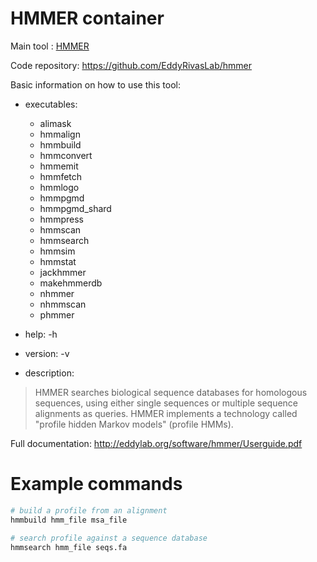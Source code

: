 # HMMER container

Main tool : [HMMER](http://hmmer.org/)

Code repository: https://github.com/EddyRivasLab/hmmer

Basic information on how to use this tool:
- executables:
    - alimask
    - hmmalign
    - hmmbuild
    - hmmconvert
    - hmmemit
    - hmmfetch
    - hmmlogo
    - hmmpgmd
    - hmmpgmd_shard
    - hmmpress
    - hmmscan
    - hmmsearch
    - hmmsim
    - hmmstat
    - jackhmmer
    - makehmmerdb
    - nhmmer
    - nhmmscan
    - phmmer

- help: -h
- version: -v
- description:
>HMMER searches biological sequence databases for homologous sequences, using either single sequences or multiple sequence alignments as queries. HMMER implements a technology called "profile hidden Markov models" (profile HMMs).

Full documentation: http://eddylab.org/software/hmmer/Userguide.pdf

# Example commands 

```bash
# build a profile from an alignment
hmmbuild hmm_file msa_file

# search profile against a sequence database
hmmsearch hmm_file seqs.fa
```
